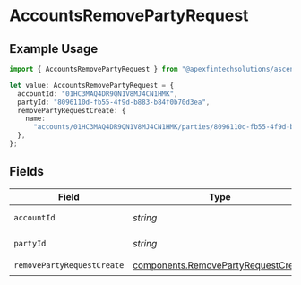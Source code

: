 # AccountsRemovePartyRequest

## Example Usage

```typescript
import { AccountsRemovePartyRequest } from "@apexfintechsolutions/ascend-sdk/models/operations";

let value: AccountsRemovePartyRequest = {
  accountId: "01HC3MAQ4DR9QN1V8MJ4CN1HMK",
  partyId: "8096110d-fb55-4f9d-b883-b84f0b70d3ea",
  removePartyRequestCreate: {
    name:
      "accounts/01HC3MAQ4DR9QN1V8MJ4CN1HMK/parties/8096110d-fb55-4f9d-b883-b84f0b70d3ea",
  },
};
```

## Fields

| Field                                                                                      | Type                                                                                       | Required                                                                                   | Description                                                                                | Example                                                                                    |
| ------------------------------------------------------------------------------------------ | ------------------------------------------------------------------------------------------ | ------------------------------------------------------------------------------------------ | ------------------------------------------------------------------------------------------ | ------------------------------------------------------------------------------------------ |
| `accountId`                                                                                | *string*                                                                                   | :heavy_check_mark:                                                                         | The account id.                                                                            | 01HC3MAQ4DR9QN1V8MJ4CN1HMK                                                                 |
| `partyId`                                                                                  | *string*                                                                                   | :heavy_check_mark:                                                                         | The party id.                                                                              | 8096110d-fb55-4f9d-b883-b84f0b70d3ea                                                       |
| `removePartyRequestCreate`                                                                 | [components.RemovePartyRequestCreate](../../models/components/removepartyrequestcreate.md) | :heavy_check_mark:                                                                         | N/A                                                                                        |                                                                                            |